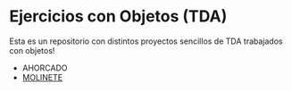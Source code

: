 # Ejercicios con Objetos (TDA)

Esta es un repositorio con distintos proyectos sencillos de TDA trabajados con objetos!

* AHORCADO 
* [MOLINETE](EjerciciosObjetos/Molinete) 
